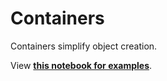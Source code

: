# Containers

Containers simplify object creation. 

View **[this notebook for examples](https://github.com/KevinMusgrave/pytorch-adapt/tree/main/examples/notebooks/docs_examples/containers.ipynb)**.